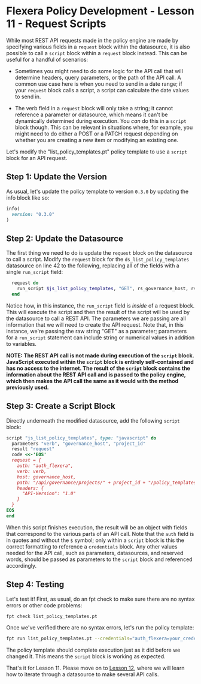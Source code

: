 # Flexera Policy Development - Lesson 11 - Request Scripts

While most REST API requests made in the policy engine are made by specifying various fields in a `request` block within the datasource, it is also possible to call a `script` block within a `request` block instead. This can be useful for a handful of scenarios:

* Sometimes you might need to do some logic for the API call that will determine headers, query parameters, or the path of the API call. A common use case here is when you need to send in a date range; if your `request` block calls a script, a script can calculate the date values to send in.

* The verb field in a `request` block will only take a string; it cannot reference a parameter or datasource, which means it can't be dynamically determined during execution. You *can* do this in a `script` block though. This can be relevant in situations where, for example, you might need to do either a POST or a PATCH request depending on whether you are creating a new item or modifying an existing one.

Let's modify the "list_policy_templates.pt" policy template to use a `script` block for an API request.

## Step 1: Update the Version

As usual, let's update the policy template to version `0.3.0` by updating the info block like so:

```ruby
info(
  version: "0.3.0"
)
```

## Step 2: Update the Datasource

The first thing we need to do is update the `request` block on the datasource to call a script. Modify the `request` block for the `ds_list_policy_templates` datasource on line 42 to the following, replacing all of the fields with a single `run_script` field:

```ruby
  request do
    run_script $js_list_policy_templates, "GET", rs_governance_host, rs_project_id
  end
```

Notice how, in this instance, the `run_script` field is *inside* of a request block. This will execute the script and then the result of the script will be used by the datasource to call a REST API. The parameters we are passing are all information that we will need to create the API request. Note that, in this instance, we're passing the raw string "GET" as a parameter; parameters for a `run_script` statement can include string or numerical values in addition to variables.

**NOTE: The REST API call is not made during execution of the `script` block. JavaScript executed within the `script` block is entirely self-contained and has no access to the internet. The result of the `script` block contains the information about the REST API call and is passed to the policy engine, which then makes the API call the same as it would with the method previously used.**

## Step 3: Create a Script Block

Directly underneath the modified datasource, add the following `script` block:

```ruby
script "js_list_policy_templates", type: "javascript" do
  parameters "verb", "governance_host", "project_id"
  result "request"
  code <<-'EOS'
  request = {
    auth: "auth_flexera",
    verb: verb,
    host: governance_host,
    path: "/api/governance/projects/" + project_id + "/policy_templates",
    headers: {
      "API-Version": "1.0"
    }
  }
EOS
end
```

When this script finishes execution, the result will be an object with fields that correspond to the various parts of an API call. Note that the `auth` field is in quotes and without the `$` symbol; only within a `script` block is this the correct formatting to reference a `credentials` block. Any other values needed for the API call, such as parameters, datasources, and reserved words, should be passed as parameters to the `script` block and referenced accordingly.

## Step 4: Testing

Let's test it! First, as usual, do an fpt check to make sure there are no syntax errors or other code problems:

```bash
fpt check list_policy_templates.pt
```

Once we've verified there are no syntax errors, let's run the policy template:

```bash
fpt run list_policy_templates.pt --credentials="auth_flexera=your_credential_identifier"
```

The policy template should complete execution just as it did before we changed it. This means the `script` block is working as expected.

That's it for Lesson 11. Please move on to [Lesson 12](https://github.com/flexera-public/policy_engine_training/blob/main/12_iterating/README.md), where we will learn how to iterate through a datasource to make several API calls.

